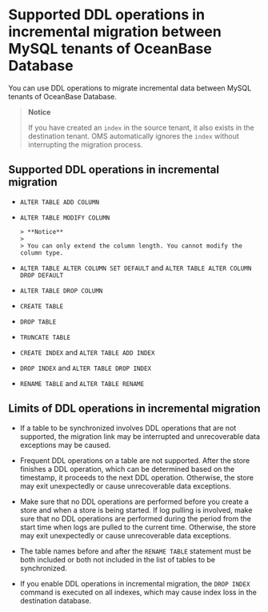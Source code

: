 # Supported DDL operations in incremental migration between MySQL tenants of OceanBase Database

You can use DDL operations to migrate incremental data between MySQL tenants of OceanBase Database.

> **Notice**
>
> If you have created an `index` in the source tenant, it also exists in the destination tenant. OMS automatically ignores the `index` without interrupting the migration process.

## Supported DDL operations in incremental migration

* `ALTER TABLE ADD COLUMN`

* `ALTER TABLE MODIFY COLUMN`

      > **Notice**
      >
      > You can only extend the column length. You cannot modify the column type.

* `ALTER TABLE ALTER COLUMN SET DEFAULT` and `ALTER TABLE ALTER COLUMN DROP DEFAULT`

* `ALTER TABLE DROP COLUMN`

* `CREATE TABLE`

* `DROP TABLE`

* `TRUNCATE TABLE`

* `CREATE INDEX` and `ALTER TABLE ADD INDEX`

* `DROP INDEX` and `ALTER TABLE DROP INDEX`

* `RENAME TABLE` and `ALTER TABLE RENAME`

## Limits of DDL operations in incremental migration

* If a table to be synchronized involves DDL operations that are not supported, the migration link may be interrupted and unrecoverable data exceptions may be caused.

* Frequent DDL operations on a table are not supported. After the store finishes a DDL operation, which can be determined based on the timestamp, it proceeds to the next DDL operation. Otherwise, the store may exit unexpectedly or cause unrecoverable data exceptions.

* Make sure that no DDL operations are performed before you create a store and when a store is being started. If log pulling is involved, make sure that no DDL operations are performed during the period from the start time when logs are pulled to the current time. Otherwise, the store may exit unexpectedly or cause unrecoverable data exceptions.

* The table names before and after the `RENAME TABLE` statement must be both included or both not included in the list of tables to be synchronized.

* If you enable DDL operations in incremental migration, the `DROP INDEX` command is executed on all indexes, which may cause index loss in the destination database.
